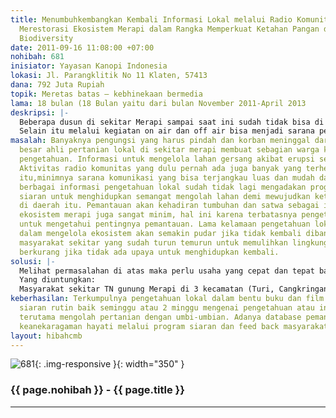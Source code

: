 ```yaml
---
title: Menumbuhkembangkan Kembali Informasi Lokal melalui Radio Komunitas dalam Upaya
  Merestorasi Ekosistem Merapi dalam Rangka Memperkuat Ketahan Pangan dan Monitoring
  Biodiversity
date: 2011-09-16 11:08:00 +07:00
nohibah: 681
inisiator: Yayasan Kanopi Indonesia
lokasi: Jl. Parangklitik No 11 Klaten, 57413
dana: 792 Juta Rupiah
topik: Meretas batas – kebhinekaan bermedia
lama: 18 bulan (18 Bulan yaitu dari bulan November 2011-April 2013
deskripsi: |-
  Beberapa dusun di sekitar Merapi sampai saat ini sudah tidak bisa di huni lagi bahkan harus pindah dari kampungnya karena termasuk daerah rawan bencana. Karena hal tersebut, masyarakat di desa ini harus mencari mata pencaharian yang baru untuk memperoleh pangan sehari-hari, dan ini membutuhkan dampingan agar prosesnya lebih cepat dan tepat. Ketrampilan dasar penduduk sekitar Merapi adalah bercocok tanam dan berkebun untuk itu harus ada usaha dalam merestorasi ekosistem merapi untuk memperkuat ketahanan pangan melalui tata cara bertanam umbi-umbian lokal dengan pengetahuan mengolah tanah secara lokal yang audah turun temurun. Dalam keseharian, masyarakat di sekitar merapi sudah terbiasa dengan penggunaan teknologi dan bahasa lokal melalui radio komunitas yang tersebar dibeberapa kecamatan di daerah lereng. Informasi yang disampaikan selain ilmu pengetahuan juga semangat untuk membangun kembali daerah merapi yang gersang.
  Selain itu melalui kegiatan on air dan off air bisa menjadi sarana pemantauan keanekaragaman hayati sebagai indikator berangsur-angsur pulihnya ekosistem kawasan Merapi.
masalah: Banyaknya pengungsi yang harus pindah dan korban meninggal dari sebagian
  besar ahli pertanian lokal di sekitar merapi membuat sebagian warga kehilangan sumber
  pengetahuan. Informasi untuk mengelola lahan gersang akibat erupsi semakin berkurang.
  Aktivitas radio komunitas yang dulu pernah ada juga banyak yang terhenti. Tak hanya
  itu,minimnya sarana komunikasi yang bisa terjangkau luas dan mudah dalam mengakses
  berbagai informasi pengetahuan lokal sudah tidak lagi mengadakan program-program
  siaran untuk menghidupkan semangat mengolah lahan demi mewujudkan ketahanan pangan
  di daerah itu. Pemantauan akan kehadiran tumbuhan dan satwa sebagai indikator pulihnya
  ekosistem merapi juga sangat minim, hal ini karena terbatasnya pengetahuan dan sumberdaya
  untuk mengetahui pentingnya pemantauan. Lama kelamaan pengetahuan lokal atau kearifan
  dalam mengelola ekosistem akan semakin pudar jika tidak kembali dibangun dan kepedulian
  masyarakat sekitar yang sudah turun temurun untuk memulihkan lingkungan akan terus
  berkurang jika tidak ada upaya untuk menghidupkan kembali.
solusi: |-
  Melihat permasalahan di atas maka perlu usaha yang cepat dan tepat baik sasaran dan teknologi yang digunakan. Untuk mengumpulkan kembali informasi lokal dari sebagian warga yang ahli pertanian perlu diadakan sharing dan pendataan untuk menggali berbagai pengetahuan tersebut. Bagi sebagian besar daerah yang masih bisa di huni, perlu perlu informasi cepat dalam mengelola lahan sebagai sarana merrestorasi ekosistem merapi. Dengan menghidupkan kembali radio komunitas yang pernah ada, dan memberikan program-program siaran baik on air ataupun off air sebagai usaha menyebarkan pengetahuan yang telah dikumpulkan kepada masyarakat sekitar yang lebih luas. Selain itu melalui program siaran dalam bentuk talkshow dua atau seminggu sekali dan mempublikasikan kembali pengetahuan lokal yang ada dalam bentuk film ataupun buku bisa dijadikan sebagai sumber pengetahuan lokal bagi warga sekitar. Dari program-program siaran juga bisa dijadikan pengetahuan penting dalam pemantauan keberadaan satwa dan tumbuhan lokal sebagai indikator berangsur-angsur pulihnya ekosistem merapi. data pemantauan ini cukup penting untuk usaha pelestarian keanekaragaman hayati sekitar merapi
  Yang diuntungkan:
  Masyarakat sekitar TN gunung Merapi di 3 kecamatan (Turi, Cangkringan, Pakem) yang meliputi Beberapa dusun di Desa Umbulharjo (Dusun Pelem Sari dan Dusun Pangukrejo), Desa Kepuhharjo (Dusun Pager Jurang, Kali Adem, Petung, Jambu, Kopeng, Batur) dan Desa Glagahharjo (Dusun Kali Tengah Lor, Kali Tengah Kidul, Srunen, Ngancar, Glagah Malang) dengan mengaktifkan 2 radio komunitas dengan kerjasama dengan radio nasional (RRI cabang yogyakarta) yang sudah mempunyai program kerjasama dengan kanopi Indonesia dalam bentuk talkshow setiap 2 minggu sekali
keberhasilan: Terkumpulnya pengetahuan lokal dalam bentu buku dan film. Adanya program
  siaran rutin baik seminggu atau 2 minggu mengenai pengetahuan atau informasi lokal
  terutama mengolah pertanian dengan umbi-umbian. Adanya database pemantauan untuk
  keanekaragaman hayati melalui program siaran dan feed back masyarakat sekitar.
layout: hibahcmb
---
```


![681](/static/img/hibahcmb/681.png){: .img-responsive }{: width="350" }

### {{ page.nohibah }} - {{ page.title }}

---
